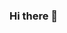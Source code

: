 ### Hi there 👋

<!--
**ksenyanix/ksenyanix** is a ✨ _special_ ✨ repository because its `README.md` (this file) appears on your GitHub profile.

Here are some ideas to get you started:

👋 Hi, I’m Kseniia Nikulina from Saint-P!
👀 Currently studying developing skills in Machine Learning/Data Science
-->
